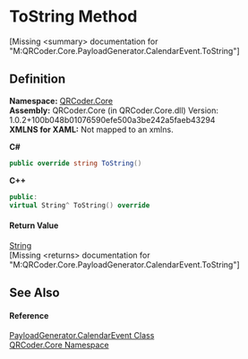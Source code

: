 # ToString Method


\[Missing &lt;summary&gt; documentation for "M:QRCoder.Core.PayloadGenerator.CalendarEvent.ToString"\]



## Definition
**Namespace:** <a href="N_QRCoder_Core.md">QRCoder.Core</a>  
**Assembly:** QRCoder.Core (in QRCoder.Core.dll) Version: 1.0.2+100b048b01076590efe500a3be242a5faeb43294  
**XMLNS for XAML:** Not mapped to an xmlns.

**C#**
``` C#
public override string ToString()
```
**C++**
``` C++
public:
virtual String^ ToString() override
```



#### Return Value
<a href="https://learn.microsoft.com/dotnet/api/system.string" target="_blank" rel="noopener noreferrer">String</a>  
\[Missing &lt;returns&gt; documentation for "M:QRCoder.Core.PayloadGenerator.CalendarEvent.ToString"\]

## See Also


#### Reference
<a href="T_QRCoder_Core_PayloadGenerator_CalendarEvent.md">PayloadGenerator.CalendarEvent Class</a>  
<a href="N_QRCoder_Core.md">QRCoder.Core Namespace</a>  
